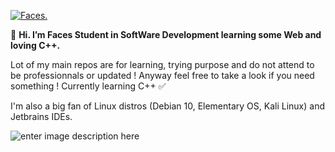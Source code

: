 [![Faces.](https://new-game-plus.fr/wp-content/uploads/2020/12/Cyberpunk-2077-romance-panam.png)](https://facesh.me)


🐧 **Hi. I’m Faces Student in SoftWare Development learning some Web and loving C++.**

Lot of my main repos are for learning, trying purpose and do not attend to be professionnals or updated ! Anyway feel free to take a look if you need something ! 
Currently learning C++ ✅

I'm also a big fan of Linux distros (Debian 10, Elementary OS, Kali Linux) and Jetbrains IDEs.


![enter image description here](https://hidden.market/wp-content/uploads/2019/05/200.gif)
